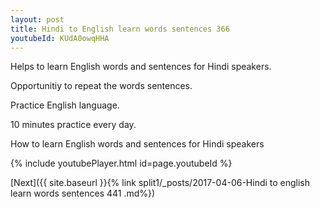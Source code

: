 ```yaml
---
layout: post
title: Hindi to English learn words sentences 366 
youtubeId: KUdA0owqHHA
---
```

 
 
Helps to learn English words and sentences for Hindi speakers.

Opportunitiy to repeat the words sentences. 

Practice English language. 
 
10 minutes practice every day. 
 
How to learn English words and sentences for Hindi speakers 
 
{% include youtubePlayer.html id=page.youtubeId %}
 
 
[Next]({{ site.baseurl }}{% link  split1/_posts/2017-04-06-Hindi to english learn words sentences 441 .md%})
 
